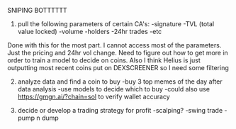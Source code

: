 SNIPING BOTTTTTT

1. pull the following parameters of certain CA's:
    -signature
    -TVL (total value locked)
    -volume
    -holders
    -24hr trades
    -etc

Done with this for the most part. I cannot access most of the parameters.
Just the pricing and 24hr vol change. Need to figure out how to get more in order to train a model to decide on coins. Also I think Helius is just outputting most recent coins put on DEXSCREENER so I need some filtering

2. analyze data and find a coin to buy
    -buy 3 top memes of the day after data analysis
    -use models to decide which to buy
    -could also use https://gmgn.ai/?chain=sol to verify wallet accuracy

3. decide or develop a trading strategy for profit
    -scalping?
    -swing trade
    -pump n dump

